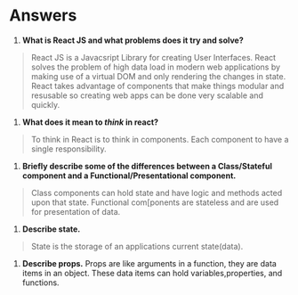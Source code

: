 # Answers

1.  **What is React JS and what problems does it try and solve?**
> React JS is a Javacsript Library for creating User Interfaces.  React solves the problem of high data load in modern web applications by making use of a virtual DOM and only rendering the changes in state.  React takes advantage of components that make things modular and resusable so creating web apps can be done very scalable and quickly. 
1.  **What does it mean to _think_ in react?**
> To think in React is to think in components.  Each component to have a single responsibility.
1.  **Briefly describe some of the differences between a Class/Stateful component and a Functional/Presentational component.**
> Class components can hold state and have logic and methods acted upon that state.  Functional com[ponents are stateless and are used for presentation of data.
1.  **Describe state.**
> State is the storage of an applications current state(data).
1.  **Describe props.**
Props are like arguments in a function, they are data items in an object. These data items can hold variables,properties, and functions.
